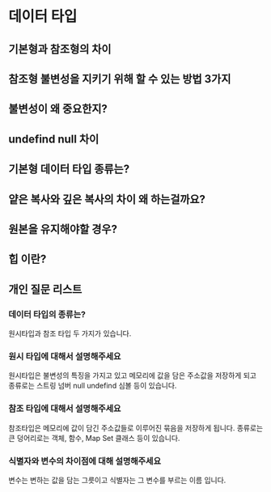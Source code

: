 # 데이터 타입

## 기본형과 참조형의 차이
## 참조형 불변성을 지키기 위해 할 수 있는 방법 3가지
## 불변성이 왜 중요한지?
## undefind null 차이
## 기본형 데이터 타입 종류는?
## 얕은 복사와 깊은 복사의 차이 왜 하는걸까요?
## 원본을 유지해야할 경우?
## 힙 이란?


## 개인 질문 리스트

### 데이터 타입의 종류는?
원시타입과 참조 타입 두 가지가 있습니다.

### 원시 타입에 대해서 설명해주세요
원시타입은 불변성의 특징을 가지고 있고 메모리에 값을 담은 주소값을 저장하게 되고 종류로는 스트링 넘버 null undefind 심볼 등이 있습니다. 

### 참조 타입에 대해서 설명해주세요
참조타입은 메모리에 값이 담긴 주소값들로 이루어진 묶음을 저장하게 됩니다. 종류로는 큰 덩어리로는 객체, 함수, Map Set 클래스 등이 있습니다.

### 식별자와 변수의 차이점에 대해 설명해주세요
변수는 변하는 값을 담는 그릇이고 식별자는 그 변수를 부르는 이름 입니다.

### 